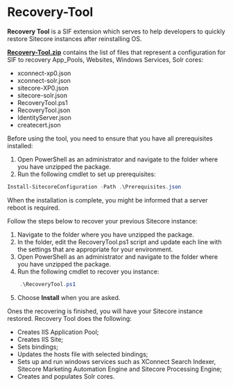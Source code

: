 # Recovery-Tool

**Recovery Tool** is a SIF extension which serves to help developers to quickly restore Sitecore instances after reinstalling OS.

**[Recovery-Tool.zip](https://github.com/ampach/Recovery-Tool/raw/master/Recovery-Tool.zip)** contains the list of files that represent a configuration for SIF to recovery App_Pools, Websites, Windows Services, Solr cores:

* xconnect-xp0.json
* xconnect-solr.json
* sitecore-XP0.json
* sitecore-solr.json
* RecoveryTool.ps1
* RecoveryTool.json
* IdentityServer.json
* createcert.json

Before using the tool, you need to ensure that you have all prerequisites installed:

1) Open PowerShell as an administrator and navigate to the folder where you have unzipped the package. 
2) Run the following cmdlet to set up prerequisites:
```powershell
Install-SitecoreConfiguration -Path .\Prerequisites.json 
```
When the installation is complete, you might be informed that a server reboot is required.  

Follow the steps below to recover your previous Sitecore instance:

1) Navigate to the folder where you have unzipped the package.
2) In the folder, edit the RecoveryTool.ps1 script and update each line with the settings that are appropriate for your environment.  
3) Open PowerShell as an administrator and navigate to the folder where you have unzipped the package.
4) Run the following cmdlet to recover you instance:
```powershell
	.\RecoveryTool.ps1
  ```
5) Choose **Install** when you are asked.

Ones the recovering is finished, you will have your Sitecore instance restored. Recovery Tool does the following:
* Creates IIS Application Pool;
* Creates IIS Site;
* Sets bindings;
* Updates the hosts file with selected bindings;
* Sets up and run windows services such as XConnect Search Indexer, Sitecore Marketing Automation Engine and Sitecore Processing Engine;
* Creates and populates Solr cores.

